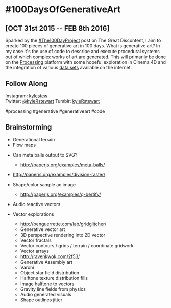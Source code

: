 #100DaysOfGenerativeArt
=======================

[OCT 31st 2015 -- FEB 8th 2016]
---------------------------

Sparked by the [#The100DayProject](http://thegreatdiscontent.com/100days) post on The Great Discontent, I aim to create 100 pieces of generative art in 100 days. What is generative art? In my case it's the use of code to describe and execute procedural systems out of which complex works of art are generated. This will primarily be done on the [Processing](http://processing.org) platform with some hopeful exploration in Cinema 4D and the integration of various [data sets](https://data.nasa.gov/developer) available on the internet.  

Follow Along
------------
Instagram: [kylestew](https://instagram.com/kylestew/)  
Twitter: [@kyleRstewart](https://twitter.com/kylerstewart)
Tumblr: [kyleRstewart](http://kylerstewart.tumblr.com/)

#processing #generative #generativeart #code

Brainstorming
-------------
+ Generational terrain
+ Flow maps



- Can meta balls output to SVG?
    - http://paperjs.org/examples/meta-balls/
- http://paperjs.org/examples/division-raster/
- Shape/color sample an image
    - http://paperjs.org/examples/q-bertify/
- Audio reactive vectors

- Vector explorations
    - http://benguerrette.com/lab/gridglitcher/
    - Generative vector art
    - 3D perspective rendering into 2D vector
    - Vector fractals
    - Vector contours / grids / terrain / coordinate gridwork
    - Vector arrays
    - http://ravenkwok.com/2f53/
    - Generative Assembly art
    - Varoni
    - Object star field distribution
    - Halftone texture distribution fills
    - Image halftone to vectors
    - Gravity line fields from physics
    - Audio generated visuals
    - Shape outlines jitter
